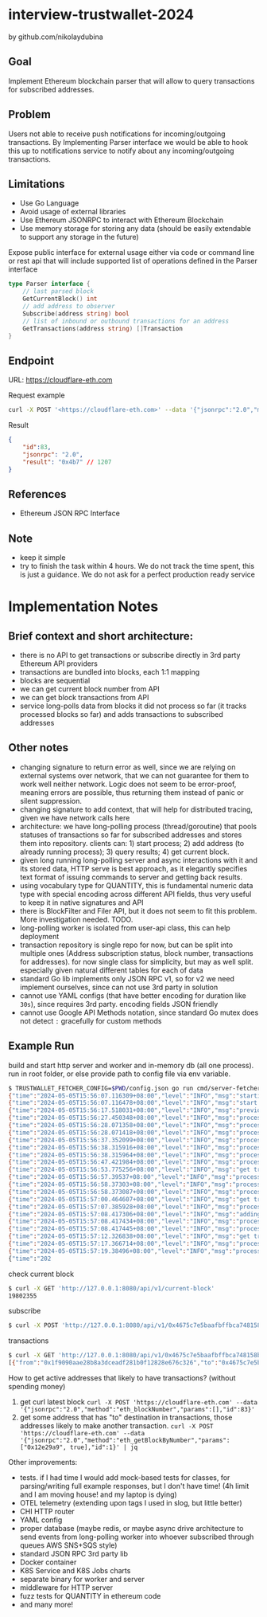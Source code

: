 # interview-trustwallet-2024

by github.com/nikolaydubina

## Goal

Implement Ethereum blockchain parser that will allow to query transactions for subscribed addresses.

## Problem

Users not able to receive push notifications for incoming/outgoing transactions. By Implementing Parser interface we would be able to hook this up to notifications service to notify about any incoming/outgoing transactions.

## Limitations

* Use Go Language
* Avoid usage of external libraries
* Use Ethereum JSONRPC to interact with Ethereum Blockchain
* Use memory storage for storing any data (should be easily extendable to support any storage in the future)

Expose public interface for external usage either via code or command line or rest api that will include supported list of operations defined in the Parser interface

```go
type Parser interface {
    // last parsed block
    GetCurrentBlock() int
    // add address to observer
    Subscribe(address string) bool
    // list of inbound or outbound transactions for an address
    GetTransactions(address string) []Transaction
}
```

## Endpoint

URL: https://cloudflare-eth.com

Request example
```bash
curl -X POST '<https://cloudflare-eth.com>' --data '{"jsonrpc":"2.0","method":"eth_blockNumber","params":[],"id":83}'
```

Result
```json
{
    "id":83,
    "jsonrpc": "2.0",
    "result": "0x4b7" // 1207
}
```

## References

* Ethereum JSON RPC Interface

## Note

* keep it simple
* try to finish the task within 4 hours. We do not track the time spent, this is just a guidance. We do not ask for a perfect production ready service

# Implementation Notes

## Brief context and short architecture:
- there is no API to get transactions or subscribe directly in 3rd party Ethereum API providers
- transactions are bundled into blocks, each 1:1 mapping
- blocks are sequential
- we can get current block number from API
- we can get block transactions from API
- service long-polls data from blocks it did not process so far (it tracks processed blocks so far) and adds transactions to subscribed addresses

## Other notes
- changing signature to return error as well, since we are relying on external systems over network, that we can not guarantee for them to work well neither network. Logic does not seem to be error-proof, meaning errors are possible, thus returning them instead of panic or silent suppression.
- changing signature to add context, that will help for distributed tracing, given we have network calls here
- architecture: we have long-polling process (thread/goroutine) that pools statuses of transactions so far for subscribed addresses and stores them into repository. clients can: 1) start process; 2) add address (to already running process); 3) query results; 4) get current block.
- given long running long-polling server and async interactions with it and its stored data, HTTP serve is best approach, as it elegantly specifies text format of issuing commands to server and getting back results. 
- using vocabulary type for QUANTITY, this is fundamental numeric data type with special encoding across different API fields, thus very useful to keep it in native signatures and API
- there is BlockFilter and Filer API, but it does not seem to fit this problem. More investigation needed. TODO.
- long-polling worker is isolated from user-api class, this can help deployment
- transaction repository is single repo for now, but can be split into multiple ones (Address subscription status, block number, transactions for addresses). for now single class for simplicity, but may as well split. especially given natural different tables for each of data
- standard Go lib implements only JSON RPC v1, so for v2 we need implement ourselves, since can not use 3rd party in solution
- cannot use YAML configs (that have better encoding for duration like `30s`), since requires 3rd party. encoding fields JSON friendly
- cannot use Google API Methods notation, since standard Go mutex does not detect `:` gracefully for custom methods

## Example Run

build and start http server and worker and in-memory db (all one process).
run in root folder, or else provide path to config file via env variable.
```bash
$ TRUSTWALLET_FETCHER_CONFIG=$PWD/config.json go run cmd/server-fetcher/server-fetcher.go 
{"time":"2024-05-05T15:56:07.116309+08:00","level":"INFO","msg":"starting refresh worker"}
{"time":"2024-05-05T15:56:07.116478+08:00","level":"INFO","msg":"start http server"}
{"time":"2024-05-05T15:56:17.518031+08:00","level":"INFO","msg":"previous block is zero, setting current block","block_number":"0x12e29aa"}
{"time":"2024-05-05T15:56:27.450348+08:00","level":"INFO","msg":"processing new blocks","num_blocks_to_process":1,"from_block":"0x12e29aa","to_block":"0x12e29ab"}
{"time":"2024-05-05T15:56:28.071358+08:00","level":"INFO","msg":"processed block","block_number":"0x12e29ab","num_transactions":141}
{"time":"2024-05-05T15:56:28.071418+08:00","level":"INFO","msg":"processed block ok","block_number":"0x12e29ab"}
{"time":"2024-05-05T15:56:37.352099+08:00","level":"INFO","msg":"processing new blocks","num_blocks_to_process":1,"from_block":"0x12e29ab","to_block":"0x12e29ac"}
{"time":"2024-05-05T15:56:38.315916+08:00","level":"INFO","msg":"processed block","block_number":"0x12e29ac","num_transactions":167}
{"time":"2024-05-05T15:56:38.315964+08:00","level":"INFO","msg":"processed block ok","block_number":"0x12e29ac"}
{"time":"2024-05-05T15:56:47.421984+08:00","level":"INFO","msg":"processing new blocks","num_blocks_to_process":0,"from_block":"0x12e29ac","to_block":"0x12e29ac"}
{"time":"2024-05-05T15:56:53.775256+08:00","level":"INFO","msg":"get transaction","address":"0x4675c7e5baafbffbca748158becba61ef3b0a263"}
{"time":"2024-05-05T15:56:57.39537+08:00","level":"INFO","msg":"processing new blocks","num_blocks_to_process":1,"from_block":"0x12e29ac","to_block":"0x12e29ad"}
{"time":"2024-05-05T15:56:58.37303+08:00","level":"INFO","msg":"processed block","block_number":"0x12e29ad","num_transactions":144}
{"time":"2024-05-05T15:56:58.373087+08:00","level":"INFO","msg":"processed block ok","block_number":"0x12e29ad"}
{"time":"2024-05-05T15:57:00.464607+08:00","level":"INFO","msg":"get transaction","address":"0x4675c7e5baafbffbca748158becba61ef3b0a263"}
{"time":"2024-05-05T15:57:07.385928+08:00","level":"INFO","msg":"processing new blocks","num_blocks_to_process":1,"from_block":"0x12e29ad","to_block":"0x12e29ae"}
{"time":"2024-05-05T15:57:08.417306+08:00","level":"INFO","msg":"adding transaction","address":"0x4675c7e5baafbffbca748158becba61ef3b0a263","transaction":{"from":"0x1f9090aae28b8a3dceadf281b0f12828e676c326","to":"0x4675c7e5baafbffbca748158becba61ef3b0a263","value":"0x3960123222d9c5"}}
{"time":"2024-05-05T15:57:08.417434+08:00","level":"INFO","msg":"processed block","block_number":"0x12e29ae","num_transactions":172}
{"time":"2024-05-05T15:57:08.417445+08:00","level":"INFO","msg":"processed block ok","block_number":"0x12e29ae"}
{"time":"2024-05-05T15:57:12.326838+08:00","level":"INFO","msg":"get transaction","address":"0x4675c7e5baafbffbca748158becba61ef3b0a263"}
{"time":"2024-05-05T15:57:17.366714+08:00","level":"INFO","msg":"processing new blocks","num_blocks_to_process":1,"from_block":"0x12e29ae","to_block":"0x12e29af"}
{"time":"2024-05-05T15:57:19.38496+08:00","level":"INFO","msg":"processed block","block_number":"0x12e29af","num_transactions":170}
{"time":"202
```

check current block
```bash
$ curl -X GET 'http://127.0.0.1:8080/api/v1/current-block'
19802355
```

subscribe
```bash
$ curl -X POST 'http://127.0.0.1:8080/api/v1/0x4675c7e5baafbffbca748158becba61ef3b0a263/subscribe'
```

transactions
```bash
$ curl -X GET 'http://127.0.0.1:8080/api/v1/0x4675c7e5baafbffbca748158becba61ef3b0a263/transactions'
[{"from":"0x1f9090aae28b8a3dceadf281b0f12828e676c326","to":"0x4675c7e5baafbffbca748158becba61ef3b0a263","value":"0x3960123222d9c5"}]
```

How to get active addresses that likely to have transactions? (without spending money)

1. get curl latest block `curl -X POST 'https://cloudflare-eth.com' --data '{"jsonrpc":"2.0","method":"eth_blockNumber","params":[],"id":83}'`
2. get some address that has "to" destination in transactions, those addresses likely to make another transaction. `curl -X POST 'https://cloudflare-eth.com' --data '{"jsonrpc":"2.0","method":"eth_getBlockByNumber","params":["0x12e29a9", true],"id":1}' | jq`

Other improvements:
* tests. if I had time I would add mock-based tests for classes, for parsing/writing full example responses, but I don't have time! (4h limit and I am moving house! and my laptop is dying)
* OTEL telemetry (extending upon tags I used in slog, but little better)
* CHI HTTP router
* YAML config
* proper database (maybe redis, or maybe async drive architecture to send events from long-polling worker into whoever subscribed through queues AWS SNS+SQS style)
* standard JSON RPC 3rd party lib
* Docker container
* K8S Service and K8S Jobs charts
* separate binary for worker and server
* middleware for HTTP server
* fuzz tests for QUANTITY in ethereum code
* and many more!
